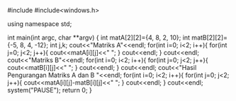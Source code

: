 #include<iostream>
#include<windows.h>

using namespace std;

int main(int argc, char **argv)
{
     int matA[2][2]={4, 8, 2, 10};
     int matB[2][2]={-5, 8, 4, -12};
     int j,k;
     cout<<"Matriks A"<<endl;
     for(int i=0; i<2; i++){
         for(int j=0; j<2; j++){
            cout<<matA[i][j]<<" ";
     }
         cout<<endl;
     }
     cout<<endl;
     cout<<"Matriks B"<<endl;
     for(int i=0; i<2; i++){
        for(int j=0; j<2; j++){
          cout<<matB[i][j]<<" ";
     }
        cout<<endl;
     }
     cout<<endl;
     cout<<"Hasil Pengurangan Matriks A dan B "<<endl;
     for(int i=0; i<2; i++){
        for(int j=0; j<2; j++){
          cout<<matA[i][j]-matB[i][j]<<" ";
     }
        cout<<endl;
     }
     cout<<endl;
     system("PAUSE");
     return 0;
}
